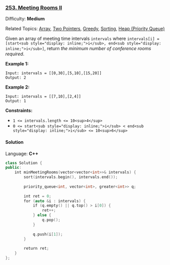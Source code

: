 ### [253\. Meeting Rooms II](https://leetcode.com/problems/meeting-rooms-ii/)

Difficulty: **Medium**

Related Topics: [Array](https://leetcode.com/tag/array/), [Two Pointers](https://leetcode.com/tag/two-pointers/), [Greedy](https://leetcode.com/tag/greedy/), [Sorting](https://leetcode.com/tag/sorting/), [Heap (Priority Queue)](https://leetcode.com/tag/heap-priority-queue/)


Given an array of meeting time intervals `intervals` where `intervals[i] = [start<sub style="display: inline;">i</sub>, end<sub style="display: inline;">i</sub>]`, return _the minimum number of conference rooms required_.

**Example 1:**

```
Input: intervals = [[0,30],[5,10],[15,20]]
Output: 2
```

**Example 2:**

```
Input: intervals = [[7,10],[2,4]]
Output: 1
```

**Constraints:**

*   `1 <= intervals.length <= 10<sup>4</sup>`
*   `0 <= start<sub style="display: inline;">i</sub> < end<sub style="display: inline;">i</sub> <= 10<sup>6</sup>`


#### Solution

Language: **C++**

```c++
class Solution {
public:
    int minMeetingRooms(vector<vector<int>>& intervals) {
        sort(intervals.begin(), intervals.end());
        
        priority_queue<int, vector<int>, greater<int>> q;
        
        int ret = 0;
        for (auto &i : intervals) {
            if (q.empty() || q.top() > i[0]) {
                ret++;
            } else {
                q.pop();
            }
            
            q.push(i[1]);
        }
        
        return ret;
    }
};
```